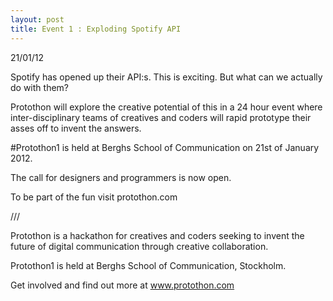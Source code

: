 ```yaml
---
layout: post
title: Event 1 : Exploding Spotify API
---
```

21/01/12

Spotify has opened up their API:s. This is exciting. But what can we actually do with them? 

Protothon will explore the creative potential of this in a 24 hour event where inter-disciplinary teams of creatives and coders will rapid prototype their asses off to invent the answers. 

#Protothon1 is held at Berghs School of Communication on 21st of January 2012.

The call for designers and programmers is now open. 

To be part of the fun visit protothon.com

///

Protothon is a hackathon for creatives and coders seeking to invent the future of digital communication through creative collaboration.

Protothon1 is held at Berghs School of Communication, Stockholm.

Get involved and find out more at www.protothon.com


